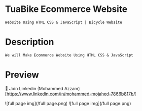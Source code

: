 # TuaBike Ecommerce Website

    Website Using HTML CSS & JavaScript | Bicycle Website

# Description

    We will Make Ecommerce Website Using HTML CSS & JavaScript

# Preview

💙 Join Linkedin (Mohammed Azzam) [https://www.linkedin.com/in/mohammed-mojahed-7866b817b/]

![full page img](/full page.png)
![full page img](/full page.png)
